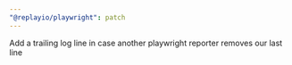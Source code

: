```yaml
---
"@replayio/playwright": patch
---
```


Add a trailing log line in case another playwright reporter removes our last line

